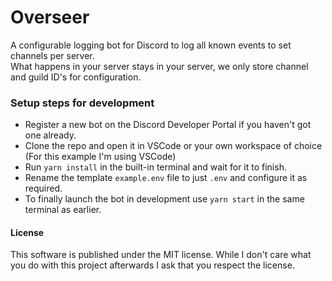 # Overseer  
A configurable logging bot for Discord to log all known events to set channels per server.  
What happens in your server stays in your server, we only store channel and guild ID's for configuration.  

### Setup steps for development  
- Register a new bot on the Discord Developer Portal if you haven't got one already.  
- Clone the repo and open it in VSCode or your own workspace of choice (For this example I'm using VSCode)  
- Run ``yarn install`` in the built-in terminal and wait for it to finish.  
- Rename the template ``example.env`` file to just ``.env`` and configure it as required.  
- To finally launch the bot in development use ``yarn start`` in the same terminal as earlier.  

#### License  
This software is published under the MIT license. While I don't care what you do with this project afterwards I ask that you respect the license.  